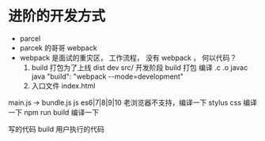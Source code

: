 # 进阶的开发方式

- parcel
- parcek 的哥哥 webpack
- webpack 是面试的重灾区，
  工作流程， 没有 webpack ， 何以代码？
  1. build 打包为了上线 dist        dev src/ 开发阶段
    build 打包 编译 .c .o javac java
    "build": "webpack --mode=development"
  2. 入口文件 index.html

main.js -> bundle.js
js es6|7|8|9|10  老浏览器不支持，编译一下
stylus css 编译一下 npm run build 编译一下

写的代码 build 用户执行的代码